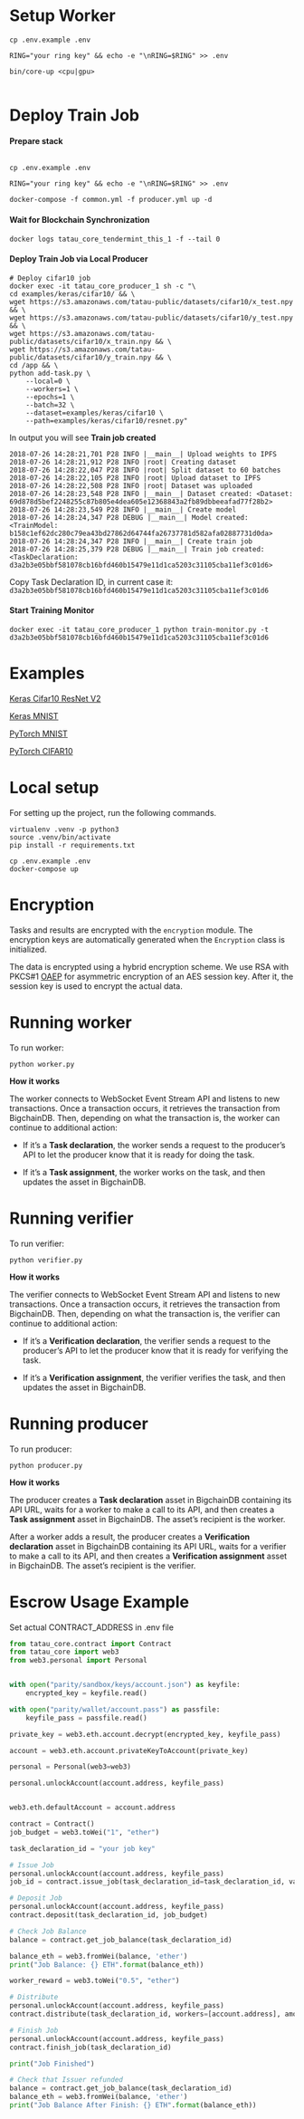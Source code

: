 # Setup Worker

```shell
cp .env.example .env

RING="your ring key" && echo -e "\nRING=$RING" >> .env

bin/core-up <cpu|gpu>


```





# Deploy Train Job

#### Prepare stack

```shell

cp .env.example .env

RING="your ring key" && echo -e "\nRING=$RING" >> .env

docker-compose -f common.yml -f producer.yml up -d

```

#### Wait for Blockchain Synchronization
```shell
docker logs tatau_core_tendermint_this_1 -f --tail 0
```

#### Deploy Train Job via Local Producer

```shell
# Deploy cifar10 job
docker exec -it tatau_core_producer_1 sh -c "\
cd examples/keras/cifar10/ && \
wget https://s3.amazonaws.com/tatau-public/datasets/cifar10/x_test.npy && \
wget https://s3.amazonaws.com/tatau-public/datasets/cifar10/y_test.npy && \
wget https://s3.amazonaws.com/tatau-public/datasets/cifar10/x_train.npy && \
wget https://s3.amazonaws.com/tatau-public/datasets/cifar10/y_train.npy && \
cd /app && \
python add-task.py \
    --local=0 \
    --workers=1 \
    --epochs=1 \
    --batch=32 \
    --dataset=examples/keras/cifar10 \
    --path=examples/keras/cifar10/resnet.py"
```

In output you will see **Train job created**
```
2018-07-26 14:28:21,701 P28 INFO |__main__| Upload weights to IPFS
2018-07-26 14:28:21,912 P28 INFO |root| Creating dataset
2018-07-26 14:28:22,047 P28 INFO |root| Split dataset to 60 batches
2018-07-26 14:28:22,105 P28 INFO |root| Upload dataset to IPFS
2018-07-26 14:28:22,508 P28 INFO |root| Dataset was uploaded
2018-07-26 14:28:23,548 P28 INFO |__main__| Dataset created: <Dataset: 69d878d5bef2248255c87b805e4dea605e12368843a2fb89dbbeeafad77f28b2>
2018-07-26 14:28:23,549 P28 INFO |__main__| Create model
2018-07-26 14:28:24,347 P28 DEBUG |__main__| Model created: <TrainModel: b158c1ef62dc280c79ea43bd27862d64744fa26737781d582afa02887731d0da>
2018-07-26 14:28:24,347 P28 INFO |__main__| Create train job
2018-07-26 14:28:25,379 P28 DEBUG |__main__| Train job created: <TaskDeclaration: d3a2b3e05bbf581078cb16bfd460b15479e11d1ca5203c31105cba11ef3c01d6>
```

Copy Task Declaration ID, in current case it: `d3a2b3e05bbf581078cb16bfd460b15479e11d1ca5203c31105cba11ef3c01d6`

#### Start Training Monitor
```shell
docker exec -it tatau_core_producer_1 python train-monitor.py -t d3a2b3e05bbf581078cb16bfd460b15479e11d1ca5203c31105cba11ef3c01d6
```




# Examples

[Keras Cifar10 ResNet V2](examples/keras/cifar10/README.md)

[Keras MNIST](examples/keras/mnist/README.md)

[PyTorch MNIST](examples/torch/mnist/README.md)

[PyTorch CIFAR10](examples/torch/cifar10/README.md)

# Local setup

For setting up the project, run the following commands.

```shell
virtualenv .venv -p python3
source .venv/bin/activate
pip install -r requirements.txt

cp .env.example .env
docker-compose up

```

# Encryption

Tasks and results are encrypted with the `encryption` module. The encryption keys are automatically generated when the `Encryption` class is initialized.

The data is encrypted using a hybrid encryption scheme. We use RSA with PKCS#1 [OAEP](https://en.wikipedia.org/wiki/Optimal_asymmetric_encryption_padding) for asymmetric encryption of an AES session key. After it, the session key is used to encrypt the actual data.

# Running worker

To run worker:

```shell
python worker.py
```

**How it works**

The worker connects to WebSocket Event Stream API and listens to new transactions. Once a transaction occurs, it retrieves the transaction from BigchainDB. Then, depending on what the transaction is, the worker can continue to additional action:

* If it’s a **Task declaration**, the worker sends a request to the producer’s API to let the producer know that it is ready for doing the task.

* If it’s a **Task assignment**, the worker works on the task, and then updates the asset in BigchainDB.

# Running verifier

To run verifier:

```shell
python verifier.py
```

**How it works**

The verifier connects to WebSocket Event Stream API and listens to new transactions. Once a transaction occurs, it retrieves the transaction from BigchainDB. Then, depending on what the transaction is, the verifier can continue to additional action:

* If it’s a **Verification declaration**, the verifier sends a request to the producer’s API to let the producer know that it is ready for verifying the task.

* If it’s a **Verification assignment**, the verifier verifies the task, and then updates the asset in BigchainDB.

# Running producer

To run producer:

```shell
python producer.py
```

**How it works**

The producer creates a **Task declaration** asset in BigchainDB containing its API URL, waits for a worker to make a call to its API, and then creates a **Task assignment** asset in BigchainDB. The asset’s recipient is the worker.

After a worker adds a result, the producer creates a **Verification declaration** asset in BigchainDB containing its API URL, waits for a verifier to make a call to its API, and then creates a **Verification assignment** asset in BigchainDB. The asset’s recipient is the verifier.

# Escrow Usage Example

Set actual CONTRACT_ADDRESS in .env file

```python
from tatau_core.contract import Contract
from tatau_core import web3
from web3.personal import Personal


with open("parity/sandbox/keys/account.json") as keyfile:
    encrypted_key = keyfile.read()

with open("parity/wallet/account.pass") as passfile:
    keyfile_pass = passfile.read()

private_key = web3.eth.account.decrypt(encrypted_key, keyfile_pass)

account = web3.eth.account.privateKeyToAccount(private_key)

personal = Personal(web3=web3)

personal.unlockAccount(account.address, keyfile_pass)


web3.eth.defaultAccount = account.address

contract = Contract()
job_budget = web3.toWei("1", "ether")

task_declaration_id = "your job key"

# Issue Job
personal.unlockAccount(account.address, keyfile_pass)
job_id = contract.issue_job(task_declaration_id=task_declaration_id, value=job_budget)

# Deposit Job
personal.unlockAccount(account.address, keyfile_pass)
contract.deposit(task_declaration_id, job_budget)

# Check Job Balance
balance = contract.get_job_balance(task_declaration_id)

balance_eth = web3.fromWei(balance, 'ether')
print("Job Balance: {} ETH".format(balance_eth))

worker_reward = web3.toWei("0.5", "ether")

# Distribute
personal.unlockAccount(account.address, keyfile_pass)
contract.distribute(task_declaration_id, workers=[account.address], amounts=[worker_reward])

# Finish Job
personal.unlockAccount(account.address, keyfile_pass)
contract.finish_job(task_declaration_id)

print("Job Finished")

# Check that Issuer refunded
balance = contract.get_job_balance(task_declaration_id)
balance_eth = web3.fromWei(balance, 'ether')
print("Job Balance After Finish: {} ETH".format(balance_eth))
```